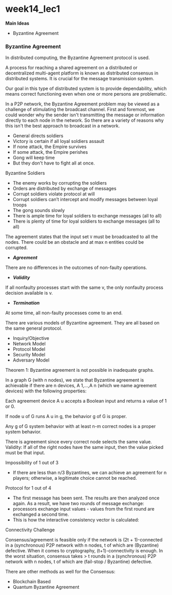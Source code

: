 # week14_lec1

**Main Ideas**

- Byzantine Agreement

### Byzantine Agreement

In distributed computing, the Byzantine Agreement protocol is used.

A process for reaching a shared agreement on a distributed or decentralized multi-agent platform is known as distributed consensus in distributed systems. It is crucial for the message transmission system.

Our goal in this type of distributed system is to provide dependability, which means correct functioning even when one or more persons are problematic.

In a P2P network, the Byzantine Agreement problem may be viewed as a challenge of stimulating the broadcast channel. First and foremost, we could wonder why the sender isn't transmitting the message or information directly to each node in the network. So there are a variety of reasons why this isn't the best approach to broadcast in a network.

- General directs soldiers
- Victory is certain if all loyal soldiers assault
- If none attack, the Empire survives
- If some attack, the Empire perishes
- Gong will keep time
- But they don't have to fight all at once.

Byzantine Soldiers

- The enemy works by corrupting the soldiers
- Orders are distributed by exchange of messages
- Corrupt soldiers violate protocol at will
- Corrupt soldiers can’t intercept and modify messages between loyal troops
- The gong sounds slowly
- There is ample time for loyal soldiers to exchange messages (all to all)
- There is plenty of time for loyal soldiers to exchange messages (all to all)

The agreement states that the input set `V` must be broadcasted to all the nodes. There could be an obstacle and at max n entities could be corrupted.

- ***Agreement***

There are no differences in the outcomes of non-faulty operations.

- ***Validity***

If all nonfaulty processes start with the same v, the only nonfaulty process decision available is v.

- ***Termination***

At some time, all non-faulty processes come to an end.

There are various models of Byzantine agreement. They are all based on the same general protocol.

- Inquiry/Objective
- Network Model
- Protocol Model
- Security Model
- Adversary Model

Theorem 1: Byzantine agreement is not possible in inadequate graphs.

In a graph G (with n nodes), we state that Byzantine agreement is achievable if there are n devices, A 1,...,A n (which we name agreement devices) with the following properties:

Each agreement device A u accepts a Boolean input and returns a value of 1 or 0.

If node u of G runs A u in g, the behavior g of G is proper.

Any g of G system behavior with at least n-m correct nodes is a proper system behavior.

There is agreement since every correct node selects the same value. Validity: If all of the right nodes have the same input, then the value picked must be that input.

Impossibility of 1 out of 3

- If there are less than n/3 Byzantines, we can achieve an agreement for n players; otherwise, a legitimate choice cannot be reached.

Protocol for 1 out of 4

- The first message has been sent. The results are then analyzed once again. As a result, we have two rounds of message exchange:
- processors exchange input values - values from the first round are exchanged a second time.
- This is how the interactive consistency vector is calculated:

Connectivity Challenge

Consensus/agreement is feasible only if the network is (2t + 1)-connected in a (synchronous) P2P network with n nodes, t of which are (Byzantine) defective. When it comes to cryptography, (t+1)-connectivity is enough. In the worst situation, consensus takes > t rounds in a (synchronous) P2P network with n nodes, t of which are (fail-stop / Byzantine) defective.

There are other methods as well for the Consensus:

- Blockchain Based
- Quantum Byzantine Agreement